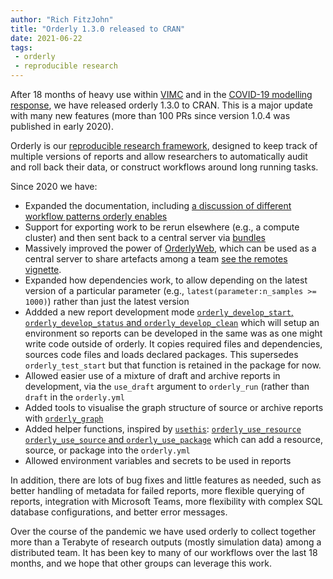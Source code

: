 ```yaml
---
author: "Rich FitzJohn"
title: "Orderly 1.3.0 released to CRAN"
date: 2021-06-22
tags:
 - orderly
 - reproducible research
---
```


After 18 months of heavy use within [VIMC](https://www.vaccineimpact.org/) and in the [COVID-19 modelling response](https://www.imperial.ac.uk/mrc-global-infectious-disease-analysis/covid-19/covid-19-response-team-2020-2021-report/), we have released orderly 1.3.0 to CRAN. This is a major update with many new features (more than 100 PRs since version 1.0.4 was published in early 2020).

Orderly is our [reproducible research framework](https://www.vaccineimpact.org/orderly/articles/orderly.html), designed to keep track of multiple versions of reports and allow researchers to automatically audit and roll back their data, or construct workflows around long running tasks.

Since 2020 we have:

* Expanded the documentation, including [a discussion of different workflow patterns orderly enables](https://www.vaccineimpact.org/orderly/articles/patterns.html)
* Support for exporting work to be rerun elsewhere (e.g., a compute cluster) and then sent back to a central server via [bundles](https://www.vaccineimpact.org/orderly/articles/bundles.html)
* Massively improved the power of [OrderlyWeb](https://github.com/vimc/orderly-web/), which can be used as a central server to share artefacts among a team [see the remotes vignette](https://www.vaccineimpact.org/orderly/articles/remote.html).
* Expanded how dependencies work, to allow depending on the latest version of a particular parameter (e.g., `latest(parameter:n_samples >= 1000)`) rather than just the latest version
* Addded a new report development mode [`orderly_develop_start`, `orderly_develop_status` and `orderly_develop_clean`](https://www.vaccineimpact.org/orderly/reference/orderly_develop_start.html) which will setup an environment so reports can be developed in the same was as one might write code outside of orderly. It copies required files and dependencies, sources code files and loads declared packages. This supersedes `orderly_test_start` but that function is retained in the package for now.
* Allowed easier use of a mixture of draft and archive reports in development, via the `use_draft` argument to `orderly_run` (rather than `draft` in the `orderly.yml`
* Added tools to visualise the graph structure of source or archive reports with [`orderly_graph`](https://www.vaccineimpact.org/orderly/reference/orderly_graph.html)
* Added helper functions, inspired by [`usethis`](https://usethis.r-lib.org/): [`orderly_use_resource` `orderly_use_source` and `orderly_use_package`](https://www.vaccineimpact.org/orderly/reference/orderly_use.html) which can add a resource, source, or package into the `orderly.yml`
* Allowed environment variables and secrets to be used in reports

In addition, there are lots of bug fixes and little features as needed, such as better handling of metadata for failed reports, more flexible querying of reports, integration with Microsoft Teams, more flexibility with complex SQL database configurations, and better error messages.

Over the course of the pandemic we have used orderly to collect together more than a Terabyte of research outputs (mostly simulation data) among a distributed team. It has been key to many of our workflows over the last 18 months, and we hope that other groups can leverage this work.
